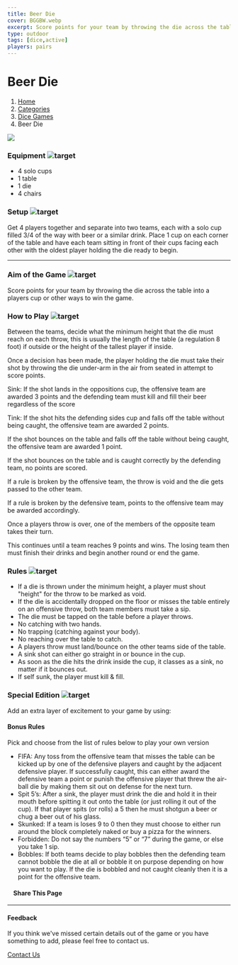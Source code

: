 ```yaml
---
title: Beer Die
cover: BGGBW.webp
excerpt: Score points for your team by throwing the die across the table into a players cup or other ways to win the game.
type: outdoor
tags: [dice,active]
players: pairs
---
```


# Beer Die

1.  [Home](/)
2.  [Categories](GameCategories)
3.  [Dice Games](GameCategories/DiceGames)
4.  Beer Die

![](/public/images/beerdie.webp)

### Equipment ![target](/public/images/liquor.webp)

-   4 solo cups
-   1 table
-   1 die
-   4 chairs

### Setup ![target](/images/settings.webp)

Get 4 players together and separate into two teams, each with a solo cup filled 3/4 of the way with beer or a similar drink. Place 1 cup on each corner of the table and have each team sitting in front of their cups facing each other with the oldest player holding the die ready to begin.

* * *

### Aim of the Game ![target](/images/target.webp)

Score points for your team by throwing the die across the table into a players cup or other ways to win the game.

### How to Play ![target](/images/question.webp)

Between the teams, decide what the minimum height that the die must reach on each throw, this is usually the length of the table (a regulation 8 foot) if outside or the height of the tallest player if inside.

Once a decision has been made, the player holding the die must take their shot by throwing the die under-arm in the air from seated in attempt to score points.

Sink: If the shot lands in the oppositions cup, the offensive team are awarded 3 points and the defending team must kill and fill their beer regardless of the score

Tink: If the shot hits the defending sides cup and falls off the table without being caught, the offensive team are awarded 2 points.

If the shot bounces on the table and falls off the table without being caught, the offensive team are awarded 1 point.

If the shot bounces on the table and is caught correctly by the defending team, no points are scored.

If a rule is broken by the offensive team, the throw is void and the die gets passed to the other team.

If a rule is broken by the defensive team, points to the offensive team may be awarded accordingly.

Once a players throw is over, one of the members of the opposite team takes their turn.

This continues until a team reaches 9 points and wins. The losing team then must finish their drinks and begin another round or end the game.

### Rules ![target](/images/rules.webp)

-   If a die is thrown under the minimum height, a player must shout "height" for the throw to be marked as void.
-   If the die is accidentally dropped on the floor or misses the table entirely on an offensive throw, both team members must take a sip.
-   The die must be tapped on the table before a player throws.
-   No catching with two hands.
-   No trapping (catching against your body).
-   No reaching over the table to catch.
-   A players throw must land/bounce on the other teams side of the table.
-   A sink shot can either go straight in or bounce in the cup.
-   As soon as the die hits the drink inside the cup, it classes as a sink, no matter if it bounces out.
-   If self sunk, the player must kill & fill.

### Special Edition ![target](/images/special.webp)

Add an extra layer of excitement to your game by using:

#### **Bonus Rules**

Pick and choose from the list of rules below to play your own version

-   FIFA: Any toss from the offensive team that misses the table can be kicked up by one of the defensive players and caught by the adjacent defensive player. If successfully caught, this can either award the defensive team a point or punish the offensive player that threw the air-ball die by making them sit out on defense for the next turn.
-   Spit 5’s: After a sink, the player must drink the die and hold it in their mouth before spitting it out onto the table (or just rolling it out of the cup). If that player spits (or rolls) a 5 then he must shotgun a beer or chug a beer out of his glass.
-   Skunked: If a team is loses 9 to 0 then they must choose to either run around the block completely naked or buy a pizza for the winners.
-   Forbidden: Do not say the numbers “5” or “7” during the game, or else you take 1 sip.
-   Bobbles: If both teams decide to play bobbles then the defending team cannot bobble the die at all or bobble it on purpose depending on how you want to play. If the die is bobbled and not caught cleanly then it is a point for the offensive team.

####     Share This Page

[](https://www.facebook.com/sharer/sharer.php?u=beergogglegames.co.uk/GameCategories/DiceGames/beerdie)[](https://www.instagram.com/direct/new/)[](https://twitter.com/intent/tweet?url=beergogglegames.co.uk/GameCategories/DiceGames/beerdie)

* * *

#### Feedback

If you think we've missed certain details out of the game or you have something to add, please feel free to contact us.

  
  
  
[Contact Us](contact)

